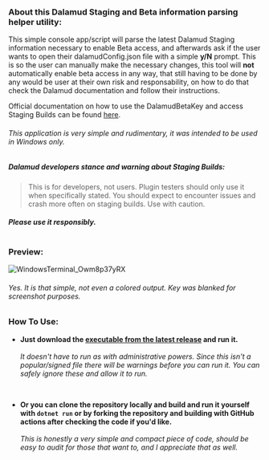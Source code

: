 ### About this Dalamud Staging and Beta information parsing helper utility:

This simple console app/script will parse the latest Dalamud Staging information necessary to enable Beta access, and afterwards ask if the user wants to open their dalamudConfig.json file with a simple **y/N** prompt. This is so the user can manually make the necessary changes, this tool will **not** automatically enable beta access in any way, that still having to be done by any would be user at their own risk and responsability, on how to do that check the Dalamud documentation and follow their instructions.

Official documentation on how to use the DalamudBetaKey and access Staging Builds can be found <a href="https://goatcorp.github.io/faq/dalamud_troubleshooting.html#:~:text=Go%20to%20%25AppData%25%5CXIVLauncher,quotes)%20to%20disable%20Dalamud%20Staging.">here</a>.




###### This application is very simple and rudimentary, it was intended to be used in Windows only.

##### Dalamud developers stance and warning about Staging Builds:
> This is for developers, not users. Plugin testers should only use it when specifically stated. You should expect to encounter issues and crash more often on staging builds. Use with caution.
##### Please use it responsibly. <br> <br>


### Preview:
![WindowsTerminal_Owm8p37yRX](https://user-images.githubusercontent.com/39604793/226851797-94ac6563-f9f1-45b7-a15e-d12ac96f0535.png)
###### *Yes. It is that simple, not even a colored output. Key was blanked for screenshot purposes.*

### How To Use:
* **Just download the [executable from the latest release](https://github.com/Spacellary/Dalamud-Beta-Key-Parser-For-Staging-Builds/releases/latest) and run it.**
<br> <br> *It doesn't have to run as with administrative powers. Since this isn't a popular/signed file there will be warnings before you can run it.*
*You can safely ignore these and allow it to run.*

<br>

* **Or you can clone the repository locally and build and run it yourself with `dotnet run` or by forking the repository and building with GitHub actions after checking the code if you'd like.**
<br> <br> *This is honestly a very simple and compact piece of code, should be easy to audit for those that want to, and I appreciate that as well.*
